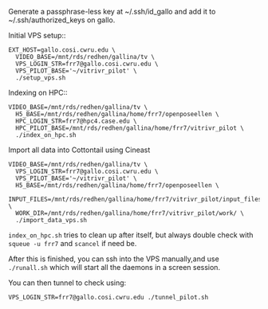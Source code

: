 Generate a passphrase-less key at ~/.ssh/id_gallo and add it to
~/.ssh/authorized_keys on gallo.

Initial VPS setup::

```
EXT_HOST=gallo.cosi.cwru.edu \
  VIDEO_BASE=/mnt/rds/redhen/gallina/tv \
  VPS_LOGIN_STR=frr7@gallo.cosi.cwru.edu \
  VPS_PILOT_BASE='~/vitrivr_pilot' \
  ./setup_vps.sh
```

Indexing on HPC::

```
VIDEO_BASE=/mnt/rds/redhen/gallina/tv \
  H5_BASE=/mnt/rds/redhen/gallina/home/frr7/openposeellen \
  HPC_LOGIN_STR=frr7@hpc4.case.edu \
  HPC_PILOT_BASE=/mnt/rds/redhen/gallina/home/frr7/vitrivr_pilot \
  ./index_on_hpc.sh
```

Import all data into Cottontail using Cineast

```
VIDEO_BASE=/mnt/rds/redhen/gallina/tv \
  VPS_LOGIN_STR=frr7@gallo.cosi.cwru.edu \
  VPS_PILOT_BASE='~/vitrivr_pilot' \
  H5_BASE=/mnt/rds/redhen/gallina/home/frr7/openposeellen \
  INPUT_FILES=/mnt/rds/redhen/gallina/home/frr7/vitrivr_pilot/input_files.txt \
  WORK_DIR=/mnt/rds/redhen/gallina/home/frr7/vitrivr_pilot/work/ \
  ./import_data_vps.sh
```

`index_on_hpc.sh` tries to clean up after itself, but always double check with
`squeue -u frr7` and `scancel` if need be.

After this is finished, you can ssh into the VPS manually,and use `./runall.sh`
which will start all the daemons in a screen session.

You can then tunnel to check using:

```
VPS_LOGIN_STR=frr7@gallo.cosi.cwru.edu ./tunnel_pilot.sh
```

